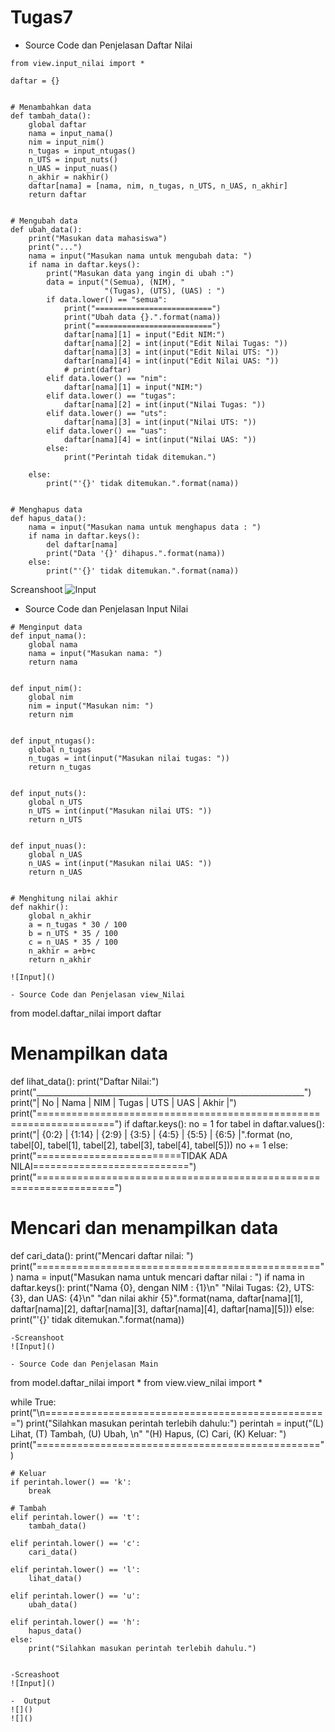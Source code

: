 # Tugas7
- Source Code dan Penjelasan Daftar Nilai
```
from view.input_nilai import *

daftar = {}


# Menambahkan data
def tambah_data():
    global daftar
    nama = input_nama()
    nim = input_nim()
    n_tugas = input_ntugas()
    n_UTS = input_nuts()
    n_UAS = input_nuas()
    n_akhir = nakhir()
    daftar[nama] = [nama, nim, n_tugas, n_UTS, n_UAS, n_akhir]
    return daftar


# Mengubah data
def ubah_data():
    print("Masukan data mahasiswa")
    print("...")
    nama = input("Masukan nama untuk mengubah data: ")
    if nama in daftar.keys():
        print("Masukan data yang ingin di ubah :")
        data = input("(Semua), (NIM), "
                     "(Tugas), (UTS), (UAS) : ")
        if data.lower() == "semua":
            print("==========================")
            print("Ubah data {}.".format(nama))
            print("==========================")
            daftar[nama][1] = input("Edit NIM:")
            daftar[nama][2] = int(input("Edit Nilai Tugas: "))
            daftar[nama][3] = int(input("Edit Nilai UTS: "))
            daftar[nama][4] = int(input("Edit Nilai UAS: "))
            # print(daftar)
        elif data.lower() == "nim":
            daftar[nama][1] = input("NIM:")
        elif data.lower() == "tugas":
            daftar[nama][2] = int(input("Nilai Tugas: "))
        elif data.lower() == "uts":
            daftar[nama][3] = int(input("Nilai UTS: "))
        elif data.lower() == "uas":
            daftar[nama][4] = int(input("Nilai UAS: "))
        else:
            print("Perintah tidak ditemukan.")

    else:
        print("'{}' tidak ditemukan.".format(nama))


# Menghapus data
def hapus_data():
    nama = input("Masukan nama untuk menghapus data : ")
    if nama in daftar.keys():
        del daftar[nama]
        print("Data '{}' dihapus.".format(nama))
    else:
        print("'{}' tidak ditemukan.".format(nama))
```
Screanshoot
![Input]()

- Source Code dan Penjelasan Input Nilai
```
# Menginput data
def input_nama():
    global nama
    nama = input("Masukan nama: ")
    return nama


def input_nim():
    global nim
    nim = input("Masukan nim: ")
    return nim


def input_ntugas():
    global n_tugas
    n_tugas = int(input("Masukan nilai tugas: "))
    return n_tugas


def input_nuts():
    global n_UTS
    n_UTS = int(input("Masukan nilai UTS: "))
    return n_UTS


def input_nuas():
    global n_UAS
    n_UAS = int(input("Masukan nilai UAS: "))
    return n_UAS


# Menghitung nilai akhir
def nakhir():
    global n_akhir
    a = n_tugas * 30 / 100
    b = n_UTS * 35 / 100
    c = n_UAS * 35 / 100
    n_akhir = a+b+c
    return n_akhir
    
![Input]()

- Source Code dan Penjelasan view_Nilai
```
from model.daftar_nilai import daftar

# Menampilkan data
def lihat_data():
    print("Daftar Nilai:")
    print("___________________________________________________________________")
    print("| No |      Nama      |    NIM    | Tugas |  UTS  |  UAS  | Akhir |")
    print("===================================================================")
    if daftar.keys():
        no = 1
        for tabel in daftar.values():
            print("| {0:2} | {1:14} | {2:9} | {3:5} | {4:5} | {5:5} | {6:5} |".format
                  (no, tabel[0],
                   tabel[1], tabel[2],
                   tabel[3], tabel[4], tabel[5]))
            no += 1
    else:
        print("=========================TIDAK ADA NILAI===========================")
        print("===================================================================")

# Mencari dan menampilkan data
def cari_data():
    print("Mencari daftar nilai: ")
    print("=================================================")
    nama = input("Masukan nama untuk mencari daftar nilai : ")
    if nama in daftar.keys():
        print("Nama {0}, dengan NIM : {1}\n"
              "Nilai Tugas: {2}, UTS: {3}, dan UAS: {4}\n"
              "dan nilai akhir {5}".format(nama, daftar[nama][1],
                                           daftar[nama][2], daftar[nama][3],
                                           daftar[nama][4], daftar[nama][5]))
    else:
        print("'{}' tidak ditemukan.".format(nama))
```
-Screanshoot
![Input]()

- Source Code dan Penjelasan Main
```
from model.daftar_nilai import *
from view.view_nilai import *

while True:
    print("\n=================================================")
    print("Silahkan masukan perintah terlebih dahulu:")
    perintah = input("(L) Lihat, (T) Tambah, (U) Ubah, \n"
                     "(H) Hapus, (C) Cari, (K) Keluar: ")
    print("=================================================")

    # Keluar
    if perintah.lower() == 'k':
        break

    # Tambah
    elif perintah.lower() == 't':
        tambah_data()

    elif perintah.lower() == 'c':
        cari_data()

    elif perintah.lower() == 'l':
        lihat_data()

    elif perintah.lower() == 'u':
        ubah_data()

    elif perintah.lower() == 'h':
        hapus_data()
    else:
        print("Silahkan masukan perintah terlebih dahulu.")
   ```
   
   -Screashoot
   ![Input]()
   
   -  Output
   ![]()
   ![]()


